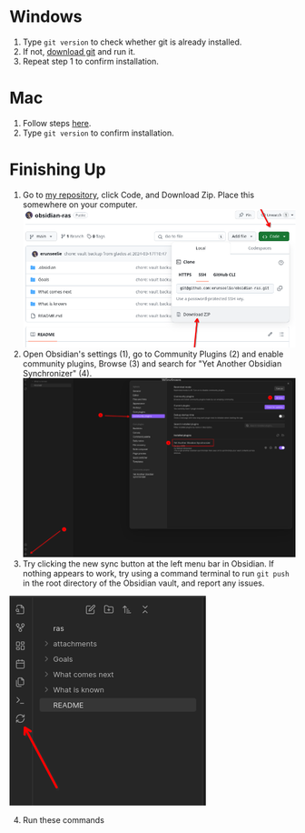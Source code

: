 # Windows
1. Type `git version` to check whether git is already installed.
2. If not, [download git](https://github.com/git-for-windows/git/releases/download/v2.44.0.windows.1/Git-2.44.0-64-bit.exe) and run it.
3. Repeat step 1 to confirm installation.

# Mac
1. Follow steps [here](https://git-scm.com/download/mac).
2. Type `git version` to confirm installation.

# Finishing Up
1. Go to [my repository](https://github.com/erunseelie/obsidian-ras), click Code, and Download Zip. Place this somewhere on your computer.
![](attachments/download.png)
2. Open Obsidian's settings (1), go to Community Plugins (2) and enable community plugins, Browse (3) and search for "Yet Another Obsidian Synchronizer" (4).
![](attachments/plogons.png)
3. Try clicking the new sync button at the left menu bar in Obsidian. If nothing appears to work, try using a command terminal to run `git push` in the root directory of the Obsidian vault, and report any issues.

![](attachments/sync.png)

4. Run these commands